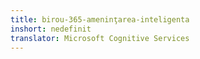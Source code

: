 ```yaml
---
title: birou-365-ameninţarea-inteligenta
inshort: nedefinit
translator: Microsoft Cognitive Services
---
```




